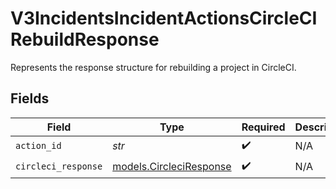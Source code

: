 # V3IncidentsIncidentActionsCircleCIRebuildResponse

Represents the response structure for rebuilding a project in CircleCI.


## Fields

| Field                                                    | Type                                                     | Required                                                 | Description                                              |
| -------------------------------------------------------- | -------------------------------------------------------- | -------------------------------------------------------- | -------------------------------------------------------- |
| `action_id`                                              | *str*                                                    | :heavy_check_mark:                                       | N/A                                                      |
| `circleci_response`                                      | [models.CircleciResponse](../models/circleciresponse.md) | :heavy_check_mark:                                       | N/A                                                      |